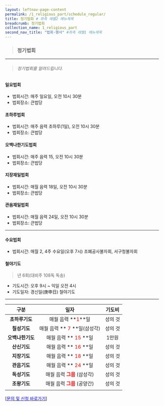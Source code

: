 ```yaml
---
layout: leftnav-page-content
permalink: /1_religious_part/schedule_regular/
title: 정기법회 # 좌측 레벨2 메뉴제목
breadcrumb: 정기법회
collection_name: 1_religious_part
second_nav_title: "법회·행사" #좌측 레벨1 메뉴제목
---
```


> ### **정기법회**

---
> ###### *정기법회를 알려드립니다.*

#### **일요법회**
* 법회시간: 매주 일요일, 오전 10시 30분
* 법회장소: 큰법당

#### **초하루법회**
* 법회시간: 매주 음력 초하루(1일), 오전 10시 30분
* 법회장소: 큰법당

#### **오백나한기도법회**
* 법회시간: 매주 음력 15, 오전 10시 30분
* 법회장소: 큰법당

#### **지장재일법회**
* 법회시간: 매월 음력 18일, 오전 10시 30분
* 법회장소: 큰법당

#### **관음재일법회**
* 법회시간: 매월 음력 24일, 오전 10시 30분
* 법회장소: 큰법당

---

#### **수요법회**
* 법회시간: 매월 2, 4주 수요일(오후 7시) 조폐공사불자회, 서구청불자회

#### **철야기도**
> 년 6회(대비주 108독 독송)

* 기도시간: 오후 9시 ~ 익일 오전 4시
* 기도일자: 경신일(庚申日) 철야기도

---

|**구분**|**일자**|**기도비**|
|:-:|:-:|:-:|
| **초하루기도** | 매월 음력 **<span style="color:red;">1</span>**일|성의 것|
| **칠성기도** | 매월 음력 **<span style="color:red;"> 7  </span>**일(삼성각)|성의 것|
| **오백나한기도** | 매월 음력 **<span style="color:red;"> 15 </span>**일| 1만원|
| **산신기도** | 매월 음력 **<span style="color:red;"> 16 </span>**일|성의 것|
| **지장기도** | 매월 음력 **<span style="color:red;"> 18 </span>**일|성의 것|
| **관음기도** | 매월 음력 **<span style="color:red;"> 24 </span>**일|성의 것|
| **독성기도** | 매월 음력 **<span style="color:red;"> 그믐 </span>**(삼성각)|성의 것|
| **조왕기도** | 매월 음력 **<span style="color:red;"> 그믐 </span>**(공양간)|성의 것|
||||

[[<span style="color:blue">문의 및 신청 바로가기</span>] ](/1_0_templeNews/questions/)


<!-- #### **수요법회**
* 법회시간: 매월 2, 4주 수요일(오후 7시) 조폐공사불자회, 서구청불자회


#### **철야기도**
> 년 6회(대비주 108독 독송)

* 기도시간: 오후 9시 ~ 익일 오전 4시
* 기도일자: 경신일(庚申日) 철야기도

|**구분**|**일자**|
|:-:|:-:|
| **초하루기도** | 매월 음력 **<span style="color:red;">1</span>**일|
| **칠성기도** | 매월 음력 **<span style="color:red;"> 7  </span>**일|
| **나한기도** | 매월 음력 **<span style="color:red;"> 15 </span>**일|
| **산신기도** | 매월 음력 **<span style="color:red;"> 16 </span>**일|
| **지장기도** | 매월 음력 **<span style="color:red;"> 18 </span>**일|
| **관음기도** | 매월 음력 **<span style="color:red;"> 24 </span>**일|
| **독성기도** | 매월 음력 **<span style="color:red;"> 그믐 </span>**|
|||

[** <span style="color:blue"> 문의 및 안내 바로가기</span>**](/1_0_templeNews/volunteer) -->


